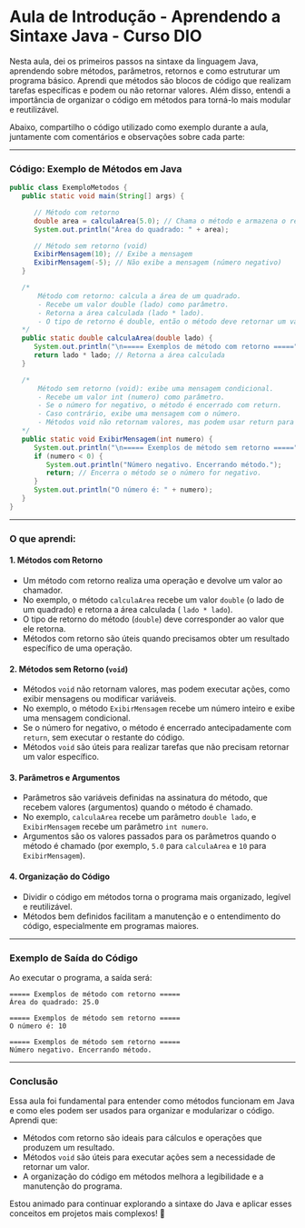 # Aula de Introdução - Aprendendo a Sintaxe Java - Curso DIO

Nesta aula, dei os primeiros passos na sintaxe da linguagem Java, aprendendo sobre métodos, parâmetros, retornos e como
estruturar um programa básico. Aprendi que métodos são blocos de código que realizam tarefas específicas e podem ou não
retornar valores. Além disso, entendi a importância de organizar o código em métodos para torná-lo mais modular e
reutilizável.

Abaixo, compartilho o código utilizado como exemplo durante a aula, juntamente com comentários e observações sobre cada
parte:

---

### Código: Exemplo de Métodos em Java

```java
public class ExemploMetodos {
   public static void main(String[] args) {

      // Método com retorno
      double area = calculaArea(5.0); // Chama o método e armazena o resultado
      System.out.println("Área do quadrado: " + area);

      // Método sem retorno (void)
      ExibirMensagem(10); // Exibe a mensagem
      ExibirMensagem(-5); // Não exibe a mensagem (número negativo)
   }

   /*
       Método com retorno: calcula a área de um quadrado.
       - Recebe um valor double (lado) como parâmetro.
       - Retorna a área calculada (lado * lado).
       - O tipo de retorno é double, então o método deve retornar um valor desse tipo.
   */
   public static double calculaArea(double lado) {
      System.out.println("\n===== Exemplos de método com retorno =====");
      return lado * lado; // Retorna a área calculada
   }

   /*
       Método sem retorno (void): exibe uma mensagem condicional.
       - Recebe um valor int (numero) como parâmetro.
       - Se o número for negativo, o método é encerrado com return.
       - Caso contrário, exibe uma mensagem com o número.
       - Métodos void não retornam valores, mas podem usar return para encerrar a execução antecipadamente.
   */
   public static void ExibirMensagem(int numero) {
      System.out.println("\n===== Exemplos de método sem retorno =====");
      if (numero < 0) {
         System.out.println("Número negativo. Encerrando método.");
         return; // Encerra o método se o número for negativo.
      }
      System.out.println("O número é: " + numero);
   }
}
```

---

### O que aprendi:

#### 1. **Métodos com Retorno**

- Um método com retorno realiza uma operação e devolve um valor ao chamador.
- No exemplo, o método `calculaArea` recebe um valor `double` (o lado de um quadrado) e retorna a área calculada (
  `lado * lado`).
- O tipo de retorno do método (`double`) deve corresponder ao valor que ele retorna.
- Métodos com retorno são úteis quando precisamos obter um resultado específico de uma operação.

#### 2. **Métodos sem Retorno (`void`)**

- Métodos `void` não retornam valores, mas podem executar ações, como exibir mensagens ou modificar variáveis.
- No exemplo, o método `ExibirMensagem` recebe um número inteiro e exibe uma mensagem condicional.
- Se o número for negativo, o método é encerrado antecipadamente com `return`, sem executar o restante do código.
- Métodos `void` são úteis para realizar tarefas que não precisam retornar um valor específico.

#### 3. **Parâmetros e Argumentos**

- Parâmetros são variáveis definidas na assinatura do método, que recebem valores (argumentos) quando o método é
  chamado.
- No exemplo, `calculaArea` recebe um parâmetro `double lado`, e `ExibirMensagem` recebe um parâmetro `int numero`.
- Argumentos são os valores passados para os parâmetros quando o método é chamado (por exemplo, `5.0` para `calculaArea`
  e `10` para `ExibirMensagem`).

#### 4. **Organização do Código**

- Dividir o código em métodos torna o programa mais organizado, legível e reutilizável.
- Métodos bem definidos facilitam a manutenção e o entendimento do código, especialmente em programas maiores.

---

### Exemplo de Saída do Código

Ao executar o programa, a saída será:

```
===== Exemplos de método com retorno =====
Área do quadrado: 25.0

===== Exemplos de método sem retorno =====
O número é: 10

===== Exemplos de método sem retorno =====
Número negativo. Encerrando método.
```

---

### Conclusão

Essa aula foi fundamental para entender como métodos funcionam em Java e como eles podem ser usados para organizar e
modularizar o código. Aprendi que:

- Métodos com retorno são ideais para cálculos e operações que produzem um resultado.
- Métodos `void` são úteis para executar ações sem a necessidade de retornar um valor.
- A organização do código em métodos melhora a legibilidade e a manutenção do programa.

Estou animado para continuar explorando a sintaxe do Java e aplicar esses conceitos em projetos mais complexos! 🚀